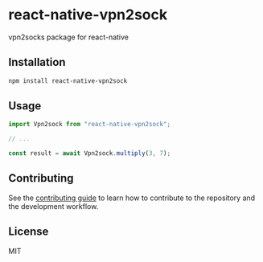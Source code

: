 # react-native-vpn2sock

vpn2socks package for react-native

## Installation

```sh
npm install react-native-vpn2sock
```

## Usage

```js
import Vpn2sock from "react-native-vpn2sock";

// ...

const result = await Vpn2sock.multiply(3, 7);
```

## Contributing

See the [contributing guide](CONTRIBUTING.md) to learn how to contribute to the repository and the development workflow.

## License

MIT

